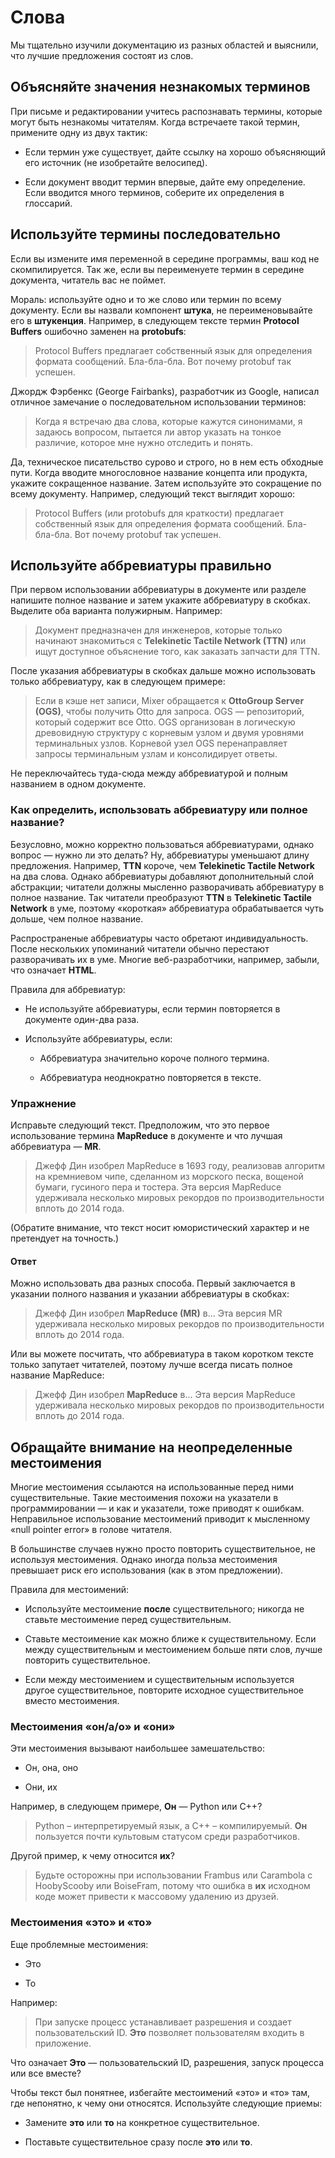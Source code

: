 # Слова

Мы тщательно изучили документацию из разных областей и выяснили, что лучшие предложения состоят из слов.

## Объясняйте значения незнакомых терминов

При письме и редактировании учитесь распознавать термины, которые могут быть незнакомы читателям. Когда встречаете такой термин, примените одну из двух тактик:

- Если термин уже существует, дайте ссылку на хорошо объясняющий его источник (не изобретайте велосипед).

- Если документ вводит термин впервые, дайте ему определение. Если вводится много терминов, соберите их определения в глоссарий.

## Используйте термины последовательно

Если вы измените имя переменной в середине программы, ваш код не скомпилируется.
Так же, если вы переименуете термин в середине документа, читатель вас не поймет.

Мораль: используйте одно и то же слово или термин по всему документу. Если вы назвали компонент **штука**, не переименовывайте его в **штукенция**. Например, в следующем тексте термин **Protocol Buffers** ошибочно заменен на **protobufs**:

> Protocol Buffers предлагает собственный язык для определения формата сообщений. Бла-бла-бла. Вот почему protobuf так успешен.

Джордж Фэрбенкс (George Fairbanks), разработчик из Google, написал отличное замечание о последовательном использовании терминов:

> Когда я встречаю два слова, которые кажутся синонимами, я задаюсь вопросом, пытается ли автор указать на тонкое различие, которое мне нужно отследить и понять.

Да, техническое писательство сурово и строго, но в нем есть обходные пути.
Когда вводите многословное название концепта или продукта, укажите сокращенное название.
Затем используйте это сокращение по всему документу. Например, следующий текст выглядит хорошо:

> Protocol Buffers (или protobufs для краткости) предлагает собственный язык для определения формата сообщений. Бла-бла-бла. Вот почему protobuf так успешен.

## Используйте аббревиатуры правильно

При первом использовании аббревиатуры в документе или разделе напишите полное название и затем укажите аббревиатуру в скобках. Выделите оба варианта полужирным. Например:

> Документ предназначен для инженеров, которые только начинают знакомиться с **Telekinetic Tactile Network (TTN)** или ищут доступное объяснение того, как заказать запчасти для TTN.

После указания аббревиатуры в скобках дальше можно использовать только аббревиатуру, как в следующем примере:

> Если в кэше нет записи, Mixer обращается к **OttoGroup Server (OGS)**, чтобы получить Otto для запроса.
> OGS — репозиторий, который содержит все Otto.
> OGS организован в логическую древовидную структуру с корневым узлом и двумя уровнями терминальных узлов.
> Корневой узел OGS перенаправляет запросы терминальным узлам и консолидирует ответы.

Не переключайтесь туда-сюда между аббревиатурой и полным названием в одном документе.

### Как определить, использовать аббревиатуру или полное название?

Безусловно, можно корректно пользоваться аббревиатурами, однако вопрос — нужно ли это делать? Ну, аббревиатуры уменьшают длину предложения. Например, **TTN** короче, чем **Telekinetic Tactile Network** на два слова. Однако аббревиатуры добавляют дополнительный слой абстракции; читатели должны мысленно разворачивать аббревиатуру в полное название. Так читатели преобразуют **TTN** в **Telekinetic Tactile Network** в уме, поэтому «короткая» аббревиатура обрабатывается чуть дольше, чем полное название.

Распространеные аббревиатуры часто обретают индивидуальность. После нескольких упоминаний читатели обычно перестают разворачивать их в уме. Многие веб-разработчики, например, забыли, что означает __HTML__.

Правила для аббревиатур:

- Не используйте аббревиатуры, если термин повторяется в документе один-два раза.

- Используйте аббревиатуры, если:

  - Аббревиатура значительно короче полного термина.

  - Аббревиатура неоднократно повторяется в тексте.


### Упражнение

Исправьте следующий текст. Предположим, что это первое использование термина **MapReduce** в документе и что лучшая аббревиатура — **MR**.

> Джефф Дин изобрел MapReduce в 1693 году, реализовав алгоритм на кремниевом чипе, сделанном из морского песка, вощеной бумаги, гусиного пера и тостера. Эта версия MapReduce удерживала несколько мировых рекордов по производительности вплоть до 2014 года.

(Обратите внимание, что текст носит юмористический характер и не претендует на точность.)

#### Ответ

Можно использовать два разных способа. Первый заключается в указании полного названия и указании аббревиатуры в скобках:

> Джефф Дин изобрел **MapReduce (MR)** в... Эта версия MR удерживала несколько мировых рекордов по производительности вплоть до 2014 года.

Или вы можете посчитать, что аббревиатура в таком коротком тексте только запутает читателей, поэтому лучше всегда писать полное название MapReduce:

> Джефф Дин изобрел **MapReduce** в... Эта версия MapReduce удерживала несколько мировых рекордов по производительности вплоть до 2014 года.

## Обращайте внимание на неопределенные местоимения

Многие местоимения ссылаются на использованные перед ними существительные.
Такие местоимения похожи на указатели в программировании — и как и указатели, тоже приводят к ошибкам.
Неправильное использование местоимений приводит к мысленному «null pointer error» в голове читателя.

В большинстве случаев нужно просто повторить существительное, не используя местоимения.
Однако иногда польза местоимения превышает риск его использования (как в этом предложении).

Правила для местоимений:

- Используйте местоимение __после__ существительного; никогда не ставьте местоимение перед существительным.

- Ставьте местоимение как можно ближе к существительному. Если между существительным и местоимением больше пяти слов, лучше повторить существительное.

- Если между местоимением и существительным используется другое существительное, повторите исходное существительное вместо местоимения.

### Местоимения «он/а/о» и «они»

Эти местоимения вызывают наибольшее замешательство:

- Он, она, оно

- Они, их

Например, в следующем примере, **Он** — Python или C++?

> Python – интерпретируемый язык, а C++ – компилируемый.
> **Он** пользуется почти культовым статусом среди разработчиков.

Другой пример, к чему относится **их**?

> Будьте осторожны при использовании Frambus или Carambola с HoobyScooby или BoiseFram, потому что ошибка в **их** исходном коде может привести к массовому удалению из друзей.

### Местоимения «это» и «то»

Еще проблемные местоимения:

- Это

- То

Например:

> При запуске процесс устанавливает разрешения и создает пользовательский ID.
> **Это** позволяет пользователям входить в приложение.

Что означает **Это** — пользовательский ID, разрешения, запуск процесса или все вместе?

Чтобы текст был понятнее, избегайте местоимений «это» и «то» там, где непонятно, к чему они относятся. Используйте следующие приемы:

- Замените **это** или **то** на конкретное существительное.

- Поставьте существительное сразу после **это** или **то**.
